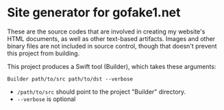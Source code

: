 # Site generator for gofake1.net

These are the source codes that are involved in creating my website's HTML documents, as well as other text-based artifacts. Images and other binary files are not included in source control, though that doesn't prevent this project from building.

This project produces a Swift tool (Builder), which takes these arguments:
```
Builder path/to/src path/to/dst --verbose
```

* `/path/to/src` should point to the project "Builder" directory.
* `--verbose` is optional